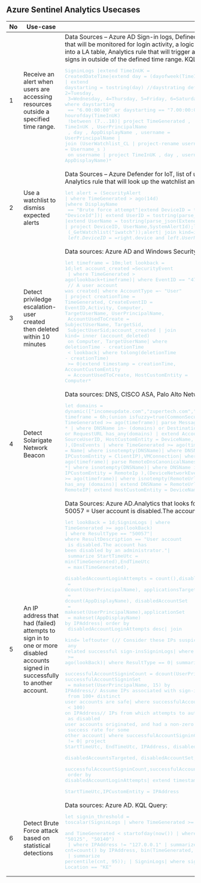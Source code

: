 ## Azure Sentinel Analytics Usecases 




|No|Use-case       |Artefacts           |
|--|---------------|--------------------|
|1|Receive an alert when users are accessing resources outside a specified time range.|Data Sources – Azure AD Sign-in logs, Defined time range Azure AD Group<br> that will be monitored for login activity, a logic app that pulls members of AD Group<br> into a LA table, Analytics rule that will trigger an incident when a member of the AD Group<br> signs in outside of the defined time range. KQL Query:<span style="color:lightblue"><pre>SigninLogs &#124;extend TimeInUK = CreatedDateTime&#124;extend day = (dayofweek(TimeInUK))<br>&#124; extend daystarting = tostring(day) //daystrating definitions, 1=Monday, 2=Tuesday,<br> 3=Wednesday, 4=Thursday, 5=Friday, 6=Saturday, 7=Sunday&#124; where daystarting<br> == "6.00:00:00" or daystarting == "7.00:00:00" or hourofday(TimeInUK)<br> !between (7...18)&#124; project TimeGenerated , TimeInUK , UserPrincipalName<br> , day , AppDisplayName , username = UserPrincipalName &#124; <br>join (UserWatchlist_CL &#124; project-rename username = Username_s )<br> on username &#124; project TimeInUK , day , username , AppDisplayName)*</span></pre>|
|2|Use a watchlist to dismiss expected alerts|Data Sources – Azure Defender for IoT, list of user and device pairs uploaded into a Watchlist,<br> Analytics rule that will look up the watchlist and a Playbook that will close incidents from expected alerts.KQL Query:<span style="color:lightblue"><pre>let alert = (SecurityAlert &#124; where TimeGenerated > ago(14d) &#124;where DisplayName<br> == "Brute force attempt"&#124;extend DeviceID = tostring(parse_json(ExtendedProperties)<br>"DeviceId"])&#124; extend UserID = tostring(parse_json(ExtendedProperties)["UserId"])<br>&#124;extend UserName = tostring(parse_json(ExtendedProperties)["UserName"])<br>&#124; project DeviceID, UserName,SystemAlertId);let watchlst =<br> (_GetWatchlist("iwatch"));alert&#124; join kind=inner watchlst on<br> $left.DeviceID == $right.device and $left.UserName == $right.username</span></pre>|
|3|Detect priviledge escalation-user created then deleted within 10 minutes  |Data sources: Azure AD and Windows Security Events. KQL Query: <span style="color:lightblue"><pre>let timeframe = 10m;let lookback = 1d;let account_created =SecurityEvent<br> &#124; where TimeGenerated > ago(lookback+timeframe)&#124; where EventID == "4720"<br> // A user account was created&#124; where AccountType =~ "User"<br>&#124; project creationTime = TimeGenerated, CreateEventID =<br>EventID,Activity, Computer, TargetUserName, UserPrincipalName,<br> AccountUsedToCreate = SubjectUserName, TargetSid,<br> SubjectUserSid;account_created &#124; join kind= inner (account_deleted)<br> on Computer, TargetUserName&#124; where deletionTime - creationTime<br> < lookback&#124; where tolong(deletionTime - creationTime)<br> >= 0&#124;extend timestamp = creationTime, AccountCustomEntity<br> = AccountUsedToCreate, HostCustomEntity = Computer*</span></pre>|
|4|Detect Solarigate Network Beacon|Data sources: DNS, CISCO ASA, Palo Alto Networks, Microsoft 365 Defender. KQL Query: <span style="color:lightblue"><pre>let domains = dynamic(["incomeupdate.com","zupertech.com","databasegalore.com","panhardware.com","avsvmcloud.com","digitalcollege.org","freescanonline.com","deftsecurity.com","thedoccloud.com","virtualdataserver.com","lcomputers.com","webcodez.com","globalnetworkissues.com","kubecloud.com","seobundlekit.com","solartrackingsystem.net","virtualwebdata.com"]);let timeframe = 6h;(union isfuzzy=true(CommonSecurityLog &#124; where TimeGenerated >= ago(timeframe)&#124; parse Message with * '(' DNSName ')' *  &#124; where DNSName in~ (domains) or DestinationHostName has_any (domains) or RequestURL has_any(domains)  &#124; extend AccountCustomEntity = SourceUserID, HostCustomEntity = DeviceName, IPCustomEntity = SourceIP  ),(DnsEvents  &#124; where TimeGenerated >= ago(timeframe) &#124; extend DNSName = Name&#124; where isnotempty(DNSName)&#124; where DNSName in~ (domains) &#124; extend IPCustomEntity = ClientIP),VMConnection&#124; where TimeGenerated >= ago(timeframe)&#124; parse RemoteDnsCanonicalNames with * '["' DNSName '"]' *&#124; where isnotempty(DNSName)&#124; where DNSName in~ (domains)&#124; extend IPCustomEntity = RemoteIp ),(DeviceNetworkEvents &#124; where TimeGenerated >= ago(timeframe)&#124; where isnotempty(RemoteUrl)&#124; where RemoteUrl  has_any (domains)&#124; extend DNSName = RemoteUrl&#124; extend IPCustomEntity = RemoteIP&#124; extend HostCustomEntity = DeviceName)) *</span></pre>|
|5 |An IP address that had (failed) attempts to sign in to one or more disabled accounts signed in successfully to another account.|Data Sources: Azure AD.Analytics that looks for specific Azure AD Sign-In log entries<br> 50057 = User account is disabled.The account has been disabled by an administrator.KQL Query: <span style="color:lightblue"><pre>let lookBack = 1d;SigninLogs &#124; where TimeGenerated >= ago(lookBack)<br>&#124; where ResultType == "50057"&#124; where ResultDescription == "User account<br> is disabled.The account has been disabled by an administrator."&#124;<br> summarize StartTimeUtc = min(TimeGenerated),EndTimeUtc<br> = max(TimeGenerated),<br> disabledAccountLoginAttempts = count(),disabledAccountsTargeted<br> = dcount(UserPrincipalName), applicationsTargeted<br> = dcount(AppDisplayName), disabledAccountSet<br> = makeset(UserPrincipalName),applicationSet<br> = makeset(AppDisplayName) by IPAddress&#124; order by<br> disabledAccountLoginAttempts desc&#124; join<br> kind= leftouter (// Consider these IPs suspicious - and alert<br> any related successful sign-insSigninLogs&#124; where TimeGenerated<br> >= ago(lookBack)&#124; where ResultType == 0&#124; summarize <br>successfulAccountSigninCount = dcount(UserPrincipalName), successfulAccountSigninSet<br> = makeset(UserPrincipalName, 15) by IPAddress// Assume IPs associated with sign-ins<br> from 100+ distinct user accounts are safe&#124; where successfulAccountSigninCount<br> < 100) on IPAddress// IPs from which attempts to authenticate<br> as disabled user accounts originated, and had a non-zero<br> success rate for some other account&#124; where successfulAccountSigninCount<br> != 0&#124; project StartTimeUtc, EndTimeUtc, IPAddress, disabledAccountLoginAttempts,<br> disabledAccountsTargeted, disabledAccountSet, applicationSet,<br> successfulAccountSigninCount,successfulAccountSigninSet&#124;<br> order by disabledAccountLoginAttempts&#124; extend timestamp = <br>StartTimeUtc,IPCustomEntity = IPAddress</span></pre>|
|6|Detect Brute Force attack based on statistical detections|Data sources: Azure AD. KQL Query:<span style="color:lightblue"><pre>let signin_threshold = toscalar(SigninLogs &#124; where TimeGenerated >= startofday(ago(7d))<br> and TimeGenerated < startofday(now()) &#124; where ResultType !in ("0", "50125", "50140")<br> &#124; where IPAddress != "127.0.0.1" &#124; summarize cnt=count() by IPAddress, bin(TimeGenerated, 1d)<br> &#124; summarize percentile(cnt, 95)); &#124; SigninLogs&#124; where signin_threshold > 10 and Location == "KE"</span></pre>|





